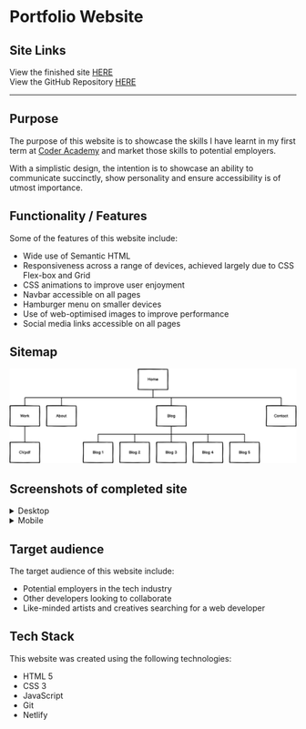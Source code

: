 # Portfolio Website

## Site Links

View the finished site [HERE](https://dallencode.netlify.app)  
View the GitHub Repository [HERE](https://github.com/dallencode/portfolio-website)

---

## Purpose

The purpose of this website is to showcase the skills I have learnt in my first term at [Coder Academy](https://www.coderacademy.edu.au) and market those skills to potential employers.

With a simplistic design, the intention is to showcase an ability to communicate succinctly, show personality and ensure accessibility is of utmost importance.

## Functionality / Features

Some of the features of this website include:

- Wide use of Semantic HTML
- Responsiveness across a range of devices, achieved largely due to CSS Flex-box and Grid
- CSS animations to improve user enjoyment
- Navbar accessible on all pages
- Hamburger menu on smaller devices
- Use of web-optimised images to improve performance
- Social media links accessible on all pages

## Sitemap

![Sitemap](docs/Sitemap.png "Sitemap")

## Screenshots of completed site

<details>
  <summary>Desktop</summary>

![home-desktop](docs/home-desktop.png "home-desktop")
![work-desktop](docs/work-desktop.png "work-desktop")
![about-desktop](docs/about-desktop.png "about-desktop")
![blog-desktop](docs/blog-desktop.png "blog-desktop")
![blog1-desktop](docs/blog1-desktop.png "blog1-desktop")
![blog2-desktop](docs/blog2-desktop.png "blog2-desktop")
![blog3-desktop](docs/blog3-desktop.png "blog3-desktop")
![blog4-desktop](docs/blog4-desktop.png "blog4-desktop")
![blog5-desktop](docs/blog5-desktop.png "blog5-desktop")
![contact-desktop](docs/contact-desktop.png "contact-desktop")

</details>

<details>
  <summary>Mobile</summary>

![home-mobile](docs/home-mobile.png "home-mobile")
![work-mobile](docs/work-mobile.png "work-mobile")
![about-mobile](docs/about-mobile.png "about-mobile")
![blog-mobile](docs/blog-mobile.png "blog-mobile")
![blog1-mobile](docs/blog1-mobile.png "blog1-mobile")
![blog2-mobile](docs/blog2-mobile.png "blog2-mobile")
![blog3-mobile](docs/blog3-mobile.png "blog3-mobile")
![blog4-mobile](docs/blog4-mobile.png "blog4-mobile")
![blog5-mobile](docs/blog5-mobile.png "blog5-mobile")
![contact-mobile](docs/contact-mobile.png "contact-mobile")

</details>

## Target audience

The target audience of this website include:

- Potential employers in the tech industry
- Other developers looking to collaborate
- Like-minded artists and creatives searching for a web developer

## Tech Stack

This website was created using the following technologies:

- HTML 5
- CSS 3
- JavaScript
- Git
- Netlify
